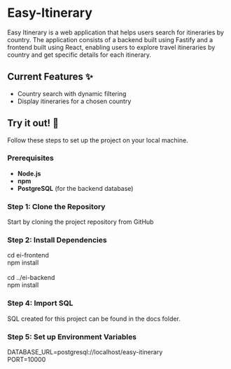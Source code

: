 # Easy-Itinerary

Easy Itinerary is a web application that helps users search for itineraries by country. The application consists of a backend built using Fastify and a frontend built using React, enabling users to explore travel itineraries by country and get specific details for each itinerary.

## Current Features ✨
- Country search with dynamic filtering
- Display itineraries for a chosen country

## Try it out! 🚀

Follow these steps to set up the project on your local machine.

### Prerequisites

- **Node.js**
- **npm** 
- **PostgreSQL** (for the backend database)

### Step 1: Clone the Repository

Start by cloning the project repository from GitHub

### Step 2: Install Dependencies

cd ei-frontend <br/>
npm install
<br/>
<br/>
cd ../ei-backend <br/>
npm install
<br/>
### Step 4: Import SQL

SQL created for this project can be found in the docs folder.

### Step 5: Set up Environment Variables

DATABASE_URL=postgresql://localhost/easy-itinerary <br/>
PORT=10000
